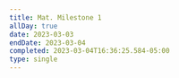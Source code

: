 ```yaml
---
title: Mat. Milestone 1
allDay: true
date: 2023-03-03
endDate: 2023-03-04
completed: 2023-03-04T16:36:25.584-05:00
type: single
---
```

